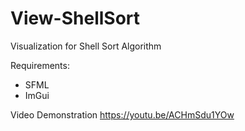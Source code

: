 # View-ShellSort
Visualization for Shell Sort Algorithm

Requirements:

- SFML
- ImGui

Video Demonstration
https://youtu.be/ACHmSdu1YOw
